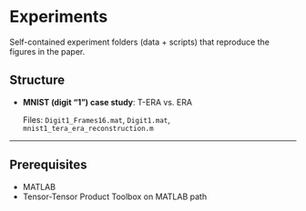 # Experiments

Self-contained experiment folders (data + scripts) that reproduce the figures in the paper.

## Structure

- **MNIST (digit “1”) case study**: T-ERA vs. ERA
  
  Files: `Digit1_Frames16.mat`, `Digit1.mat`, `mnist1_tera_era_reconstruction.m`

---

## Prerequisites

- MATLAB
- Tensor-Tensor Product Toolbox on MATLAB path 

